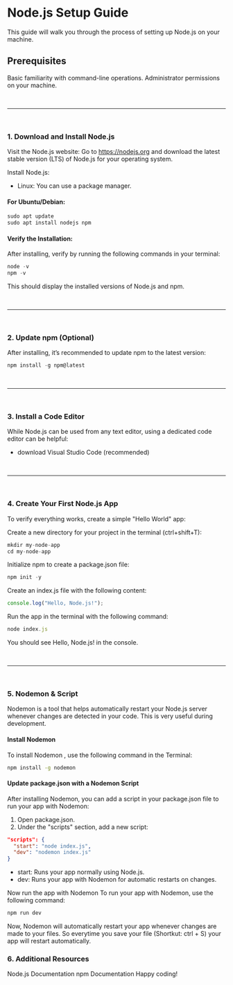 # Node.js Setup Guide

This guide will walk you through the process of setting up Node.js on your machine.

## Prerequisites
Basic familiarity with command-line operations.
Administrator permissions on your machine.

<br>

---

<br>

### 1. Download and Install Node.js
Visit the Node.js website:
Go to https://nodejs.org and download the latest stable version (LTS) of Node.js for your operating system.

Install Node.js:
- Linux: You can use a package manager.
  
#### For Ubuntu/Debian:
```javascript
sudo apt update
sudo apt install nodejs npm
```

#### Verify the Installation:
After installing, verify by running the following commands in your terminal:

```javascript
node -v
npm -v
```
This should display the installed versions of Node.js and npm.

<br>

---

<br>

### 2. Update npm (Optional)
After installing, it’s recommended to update npm to the latest version:

```javascript
npm install -g npm@latest
```

<br>

---

<br>

### 3. Install a Code Editor 
While Node.js can be used from any text editor, using a dedicated code editor can be helpful:

- download Visual Studio Code (recommended)

<br>

---

<br>

### 4. Create Your First Node.js App
To verify everything works, create a simple "Hello World" app:

Create a new directory for your project in the terminal (ctrl+shift+T):
```javascript
mkdir my-node-app
cd my-node-app
```

Initialize npm to create a package.json file:

```javascript
npm init -y
```

Create an index.js file with the following content:

```javascript
console.log("Hello, Node.js!");
```

Run the app in the terminal with the following command:

```javascript
node index.js
```

You should see Hello, Node.js! in the console.

<br>

---

<br>

### 5. Nodemon & Script

Nodemon is a tool that helps automatically restart your Node.js server whenever changes are detected in your code. This is very useful during development.

#### Install Nodemon

To install Nodemon , use the following command in the Terminal:

```bash
npm install -g nodemon
```

#### Update package.json with a Nodemon Script

After installing Nodemon, you can add a script in your package.json file to run your app with Nodemon:

1. Open package.json.
2. Under the "scripts" section, add a new script:

```json
"scripts": {
  "start": "node index.js",
  "dev": "nodemon index.js"
}
```

- start: Runs your app normally using Node.js.
- dev: Runs your app with Nodemon for automatic restarts on changes.

Now run the app with Nodemon
To run your app with Nodemon, use the following command:

```bash
npm run dev
```

Now, Nodemon will automatically restart your app whenever changes are made to your files. So everytime you save your file (Shortkut: ctrl + S) your app will restart automatically.

### 6. Additional Resources
Node.js Documentation
npm Documentation
Happy coding!
